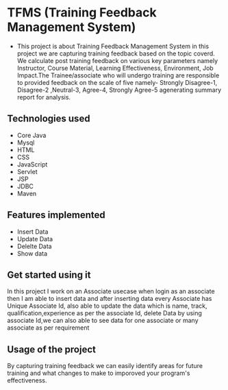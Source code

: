 # TFMS (Training Feedback Management System)

- This project is about Training Feedback Management System in this project we are capturing training feedback based on the topic coverd. We calculate post training feedback on various key parameters namely Instructor, Course Material, Learning Effectiveness, Environment, Job Impact.The Trainee/associate who will undergo training are responsible to provided feedback on the scale of five namely- Strongly Disagree-1, Disagree-2 ,Neutral-3, Agree-4, Strongly Agree-5 agenerating summary report for analysis.
                                    
 ## Technologies used
 
 - Core Java
 - Mysql
 - HTML
 - CSS
 - JavaScript
 - Servlet
 - JSP
 - JDBC
 - Maven
  
 
## Features implemented

- Insert Data
- Update Data
- Delelte Data
- Show data

## Get started using it

In this project I work on an Associate usecase when login as an associate then I am able to insert data and after inserting data every Associate has Unique Associate Id, also able to update the data which is name, track, qualification,experience as per the associate Id, delete Data by using associate Id,we can also able to see data for one associate or many associate as per requirement 


## Usage of the project

By capturing training feedback we can easily identify areas for future training and what changes to make to imporoved your program's effectiveness.
